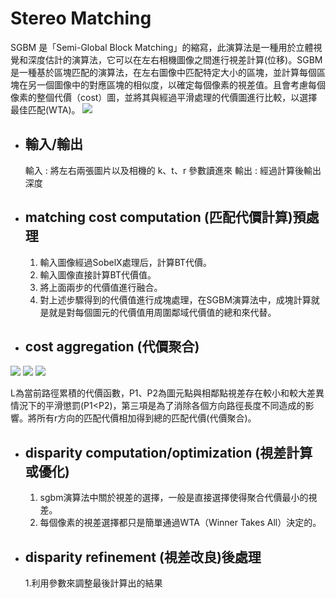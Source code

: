 # Stereo Matching
SGBM 是「Semi-Global Block Matching」的縮寫，此演算法是一種用於立體視覺和深度估計的演算法，它可以在左右相機圖像之間進行視差計算(位移)。SGBM 是一種基於區塊匹配的演算法，在左右圖像中匹配特定大小的區塊，並計算每個區塊在另一個圖像中的對應區塊的相似度，以確定每個像素的視差值。且會考慮每個像素的整個代價（cost）圖，並將其與經過平滑處理的代價圖進行比較，以選擇最佳匹配(WTA)。
![](https://i.imgur.com/YB4czKv.png)

- ## 輸入/輸出
    輸入 : 將左右兩張圖片以及相機的 k、t、r 參數讀進來
    輸出 : 經過計算後輸出深度
- ## matching cost computation (匹配代價計算)預處理
    1. 輸入圖像經過SobelX處理后，計算BT代價。
    2. 輸入圖像直接計算BT代價值。
    3. 將上面兩步的代價值進行融合。
    4. 對上述步驟得到的代價值進行成塊處理，在SGBM演算法中，成塊計算就是就是對每個圖元的代價值用周圍鄰域代價值的總和來代替。
- ## cost aggregation (代價聚合) 
![](https://i.imgur.com/GsnBGvV.png)
![](https://i.imgur.com/evrtMXA.png)
![](https://i.imgur.com/GeZZkEz.png)

L為當前路徑累積的代價函數，P1、P2為圖元點與相鄰點視差存在較小和較大差異情況下的平滑懲罰(P1<P2)，第三項是為了消除各個方向路徑長度不同造成的影響。將所有r方向的匹配代價相加得到總的匹配代價(代價聚合)。
- ## disparity computation/optimization (視差計算或優化)
    1. sgbm演算法中關於視差的選擇，一般是直接選擇使得聚合代價最小的視差。
    2. 每個像素的視差選擇都只是簡單通過WTA（Winner Takes All）決定的。
- ## disparity refinement (視差改良)後處理
    1.利用參數來調整最後計算出的結果
